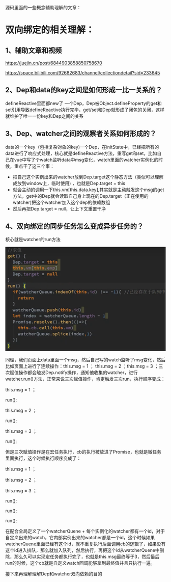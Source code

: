 源码里面的一些概念辅助理解的文章：

# 双向绑定的相关理解：

## 1、辅助文章和视频

https://juejin.cn/post/6844903858850758670

https://space.bilibili.com/92682683/channel/collectiondetail?sid=233645

## 2、Dep和data的key之间是如何形成一比一关系的？

defineReactive里面都new了 一个Dep，Dep被Object.defineProperty的get和set引用导致defineReactive执行完毕，get/set和Dep就形成了闭包的关闭，这样就维护了唯一一份key和Dep之间的关系

## 3、Dep、watcher之间的观察者关系如何形成的？

data的一个key（包括复杂对象的key)一个Dep，在initState中，已经把所有的data进行了响应式处理，核心就是defineReactive方法，重写get和set，比如自己在vue中写了个watch监听data中msg变化，watch里面的watcher实例化的时候，重点干了这三个事：

- 把自己这个实例出来的watcher放到Dep.target这个静态方法（类似可以理解成放到window上，临时使用) ，也就是Dep.target = this
- 就会主动的调用一下this.vm[this.data.key],其实就是主动触发这个msg的get方法，get中的Dep就会读取自己身上现在的Dep.target（正在使用的watcher)把这个watcher加入这个dep的依赖数组
- 然后再把Dep.target = null，让上下文重置干净


## 4、双向绑定的同步任务怎么变成异步任务的？

核心就是watcher的run方法

![1676525135299](image/3、比较好的问题/1676525135299.png)

同理，我们页面上data里面一个msg，然后自己写的watch监听了msg变化，然后比如页面上进行了连续操作：this.msg = 1 ； this.msg = 2 ；this.msg = 3 ；三次赋值操作都会触发Dep.notify操作，通知他收集的watcher，进行watcher.run()方法，正常来说三次赋值操作，肯定触发三次run，执行顺序变成：

this.msg = 1 ；

run();

this.msg = 2 ；

run();

this.msg = 3 ；

run();

但是三次赋值操作是在宏任务执行，cb的执行被放进了Promise，也就是微任务里面执行，这个时候执行顺序变成了：

this.msg = 1 ；

this.msg = 2 ；

this.msg = 3 ；

run();

run();

run();

在配合全局定义了一个watcherQuene + 每个实例化的watcher都有一个id，对于自定义出来的watch，它内部实例出来的watcher都是一个id，这个时候如果watcherQuene里面已经有这个id，就不重复执行后面调用cb的逻辑了，如果没有这个id进入排队，那么就加入队列，然后执行，再把这个id从watcherQuene中删除，那么久可以实现宏任务都执行完了，也就是this.msg最终等于3，然后最后run的时候，这个cb就是自定义watch回调能够拿到最终值并且只执行一遍。


接下来再理解理解Dep和watcher双向依赖的目的
